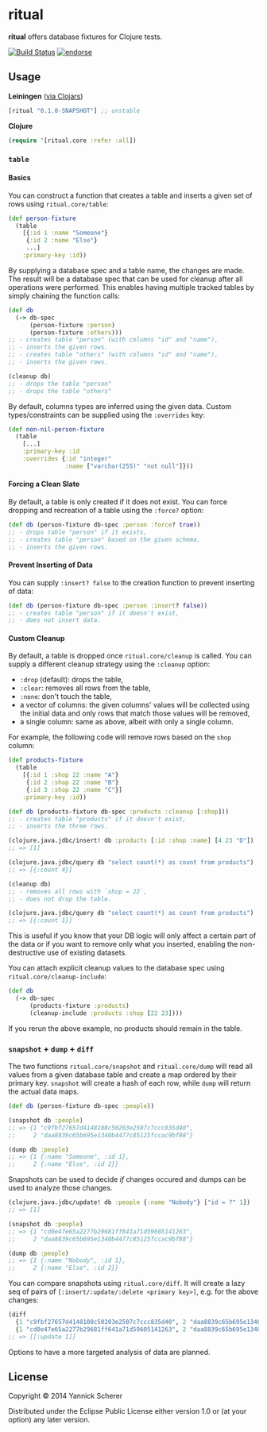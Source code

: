 # ritual

__ritual__ offers database fixtures for Clojure tests.

[![Build Status](https://travis-ci.org/xsc/ritual.png)](https://travis-ci.org/xsc/ritual)
[![endorse](https://api.coderwall.com/xsc/endorsecount.png)](https://coderwall.com/xsc)

## Usage

__Leiningen__ ([via Clojars](https://clojars.org/ritual))

```clojure
[ritual "0.1.0-SNAPSHOT"] ;; unstable
```

__Clojure__

```clojure
(require '[ritual.core :refer :all])
```

### `table`

#### Basics

You can construct a function that creates a table and inserts a given set of rows using `ritual.core/table`:

```clojure
(def person-fixture
  (table
    [{:id 1 :name "Someone"}
     {:id 2 :name "Else"}
     ...]
    :primary-key :id))
```

By supplying a database spec and a table name, the changes are made. The result will be a
database spec that can be used for cleanup after all operations were performed. This enables
having multiple tracked tables by simply chaining the function calls:

```clojure
(def db
  (-> db-spec
      (person-fixture :person)
      (person-fixture :others)))
;; - creates table "person" (with columns "id" and "name"),
;; - inserts the given rows.
;; - creates table "others" (with columns "id" and "name"),
;; - inserts the given rows.

(cleanup db)
;; - drops the table "person"
;; - drops the table "others"
```

By default, columns types are inferred using the given data. Custom types/constraints can be supplied
using the `:overrides` key:

```clojure
(def non-nil-person-fixture
  (table
    [...]
    :primary-key :id
    :overrides {:id "integer"
                :name ["varchar(255)" "not null"]}))
```

#### Forcing a Clean Slate

By default, a table is only created if it does not exist. You can force dropping and recreation of a table
using the `:force?` option:

```clojure
(def db (person-fixture db-spec :person :force? true))
;; - drops table "person" if it exists,
;; - creates table "person" based on the given schema,
;; - inserts the given rows.
```

#### Prevent Inserting of Data

You can supply `:insert? false` to the creation function to prevent inserting of data:

```clojure
(def db (person-fixture db-spec :person :insert? false))
;; - creates table "person" if it doesn't exist,
;; - does not insert data.
```

#### Custom Cleanup

By default, a table is dropped once `ritual.core/cleanup` is called. You can supply a different cleanup strategy
using the `:cleanup` option:

- `:drop` (default): drops the table,
- `:clear`: removes all rows from the table,
- `:none`: don't touch the table,
- a vector of columns: the given columns' values will be collected using the initial data and only rows that match
  those values will be removed,
- a single column: same as above, albeit with only a single column.

For example, the following code will remove rows based on the `shop` column:

```clojure
(def products-fixture
  (table
    [{:id 1 :shop 22 :name "A"}
     {:id 2 :shop 22 :name "B"}
     {:id 3 :shop 22 :name "C"}]
    :primary-key :id))

(def db (products-fixture db-spec :products :cleanup [:shop]))
;; - creates table "products" if it doesn't exist,
;; - inserts the three rows.

(clojure.java.jdbc/insert! db :products [:id :shop :name] [4 23 "D"])
;; => [1]

(clojure.java.jdbc/query db "select count(*) as count from products")
;; => [{:count 4}]

(cleanup db)
;; - removes all rows with `shop = 22`,
;; - does not drop the table.

(clojure.java.jdbc/query db "select count(*) as count from products")
;; => [{:count 1}]
```

This is useful if you know that your DB logic will only affect a certain part of the data or if
you want to remove only what you inserted, enabling the non-destructive use of existing datasets.

You can attach explicit cleanup values to the database spec using `ritual.core/cleanup-include`:

```clojure
(def db
  (-> db-spec
      (products-fixture :products)
      (cleanup-include :products :shop [22 23])))
```

If you rerun the above example, no products should remain in the table.

### `snapshot` + `dump` + `diff`

The two functions `ritual.core/snapshot` and `ritual.core/dump` will read all values from a given
database table and create a map ordered by their primary key. `snapshot` will create a hash of each row,
while `dump` will return the actual data maps.

```clojure
(def db (person-fixture db-spec :people))

(snapshot db :people)
;; => {1 "c9fbf27657d4148108c50203e2507c7ccc835d40",
;;     2 "daa8839c65b695e1340b4477c85125fccac9bf88"}

(dump db :people)
;; => {1 {:name "Someone", :id 1},
;;     2 {:name "Else", :id 2}}
```

Snapshots can be used to decide _if_ changes occured and dumps can be used to analyze those changes.

```clojure
(clojure.java.jdbc/update! db :people {:name "Nobody"} ["id = ?" 1])
;; => [1]

(snapshot db :people)
;; => {1 "cd0e47e65a2277b29681ff641a71d59605141263",
;;     2 "daa8839c65b695e1340b4477c85125fccac9bf88"}

(dump db :people)
;; => {1 {:name "Nobody", :id 1},
;;     2 {:name "Else", :id 2}}
```

You can compare snapshots using `ritual.core/diff`. It will create a lazy seq of pairs of
`[:insert/:update/:delete <primary key>]`, e.g. for the above changes:

```clojure
(diff
  {1 "c9fbf27657d4148108c50203e2507c7ccc835d40", 2 "daa8839c65b695e1340b4477c85125fccac9bf88"}
  {1 "cd0e47e65a2277b29681ff641a71d59605141263", 2 "daa8839c65b695e1340b4477c85125fccac9bf88"})
;; => [[:update 1]]
```

Options to have a more targeted analysis of data are planned.

## License

Copyright &copy; 2014 Yannick Scherer

Distributed under the Eclipse Public License either version 1.0 or (at your option) any later version.
